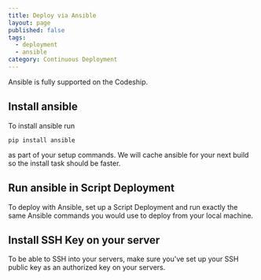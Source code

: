 ```yaml
---
title: Deploy via Ansible
layout: page
published: false
tags:
  - deployment
  - ansible
category: Continuous Deployment
---
```

Ansible is fully supported on the Codeship.

## Install ansible
To install ansible run

```shell
pip install ansible
```

as part of your setup commands. We will cache ansible for your next build so the install task should be faster.

## Run ansible in Script Deployment
To deploy with Ansible, set up a Script Deployment and run exactly the same Ansible commands you would use to deploy from your local machine.

## Install SSH Key on your server
To be able to SSH into your servers, make sure you've set up your SSH public key as an authorized key on your servers.
